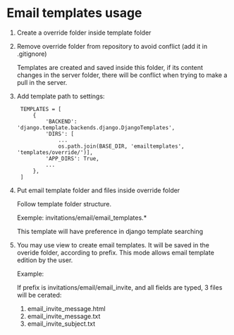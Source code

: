 # Email templates usage


1. Create a override folder inside template folder

2. Remove override folder from repository to avoid conflict (add it in .gitignore)
    
    Templates are created and saved inside this folder, if its content changes in the server folder, there will be conflict when trying to make a pull in the server.

3. Add template path to settings:

        TEMPLATES = [
            {
                'BACKEND': 'django.template.backends.django.DjangoTemplates',
                'DIRS': [
                    ...
                    os.path.join(BASE_DIR, 'emailtemplates', 'templates/override/')],
                'APP_DIRS': True,
                ...
            },
        ]

4. Put email template folder and files inside override folder

    Follow template folder structure.
    
    Exemple:
        invitations/email/email_templates.*

    This template will have preference in django template searching


5. You may use view to create email templates. It will be saved in the
overide folder, according to prefix. This mode allows email template edition by the user.

    Example:
    
    If prefix is invitations/email/email_invite, and all fields are typed, 3 files will be cerated:
    
    1. email_invite_message.html
    2. email_invite_message.txt
    1. email_invite_subject.txt

